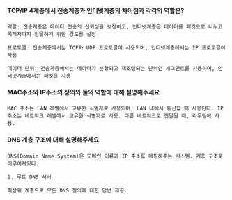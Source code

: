 #### TCP/IP 4계층에서 전송계층과 인터넷계층의 차이점과 각각의 역할은?

```
역할: 전송계층은 데이터 전송의 신뢰성을 보장하고, 인터넷계층은 데이터를 패킷으로 나누고 목적지까지 전달하기 위한 경로를 설정

프로토콜: 전송계층에서는 TCP와 UDP 프로토콜이 사용되며, 인터넷계층에서는 IP 프로토콜이 사용

데이터 단위: 전송계층에서는 데이터가 분할되고 재조립되는 단위인 세그먼트를 사용하며, 인터넷계층에서는 패킷을 사용
```

#### MAC주소와 IP주소의 정의와 둘의 역할에 대해 설명해주세요

```
MAC 주소는 LAN 레벨에서 고유한 식별자로 사용되며, LAN 내에서 통신할 때 사용된다. IP 주소는 네트워크 레벨에서 고유한 식별자로 사용. 다른 네트워크로 전달될 때, 라우팅에 사용. 
```
#### DNS 계층 구조에 대해 설명해주세요

```
DNS(Domain Name System)은 도메인 이름과 IP 주소를 매핑해주는 시스템. 계층 구조로 이루어져있다.

1. 루트 DNS 서버

최상위 계층으로 모든 DNS 질의에 대한 답변 제공.

```
####

```

```
####

```

```
####

```

```
####

```

```
####

```

```
####

```

```
####

```

```
####

```

```
####

```

```
####

```

```
####

```

```
####

```

```
